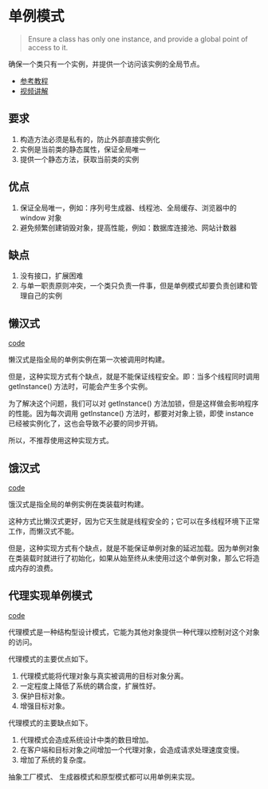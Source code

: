 # 单例模式

> Ensure a class has only one instance, and provide a global point of access to it.

确保一个类只有一个实例，并提供一个访问该实例的全局节点。

- [参考教程](https://refactoringgurucn/design-patterns/singleton)
- [视频讲解](https://www.bilibili.com/video/BV1af4y1y7sS/?vd_source=7712ed3b76310965950f07339f9013b5)


## 要求

1. 构造方法必须是私有的，防止外部直接实例化
2. 实例是当前类的静态属性，保证全局唯一
3. 提供一个静态方法，获取当前类的实例

## 优点

1. 保证全局唯一，例如：序列号生成器、线程池、全局缓存、浏览器中的 window 对象
2. 避免频繁创建销毁对象，提高性能，例如：数据库连接池、网站计数器

## 缺点

1. 没有接口，扩展困难
2. 与单一职责原则冲突，一个类只负责一件事，但是单例模式却要负责创建和管理自己的实例

## 懒汉式

[code](./%E6%87%92%E6%B1%89%E5%BC%8F.ts)

懒汉式是指全局的单例实例在第一次被调用时构建。

但是，这种实现方式有个缺点，就是不能保证线程安全。即：当多个线程同时调用 getInstance() 方法时，可能会产生多个实例。

为了解决这个问题，我们可以对 getInstance() 方法加锁，但是这样做会影响程序的性能。因为每次调用 getInstance() 方法时，都要对对象上锁，即使 instance 已经被实例化了，这也会导致不必要的同步开销。

所以，不推荐使用这种实现方式。

## 饿汉式

[code](./%E9%A5%BF%E6%B1%89%E5%BC%8F.ts)

饿汉式是指全局的单例实例在类装载时构建。

这种方式比懒汉式更好，因为它天生就是线程安全的；它可以在多线程环境下正常工作，而懒汉式不能。

但是，这种实现方式有个缺点，就是不能保证单例对象的延迟加载。因为单例对象在类装载时就进行了初始化，如果从始至终从未使用过这个单例对象，那么它将造成内存的浪费。

## 代理实现单例模式

[code](./%E4%BB%A3%E7%90%86%E5%AE%9E%E7%8E%B0.ts)

代理模式是一种结构型设计模式，它能为其他对象提供一种代理以控制对这个对象的访问。

代理模式的主要优点如下。

1. 代理模式能将代理对象与真实被调用的目标对象分离。
2. 一定程度上降低了系统的耦合度，扩展性好。
3. 保护目标对象。
4. 增强目标对象。

代理模式的主要缺点如下。

1. 代理模式会造成系统设计中类的数目增加。
2. 在客户端和目标对象之间增加一个代理对象，会造成请求处理速度变慢。
3. 增加了系统的复杂度。

抽象工厂模式、 生成器模式和原型模式都可以用单例来实现。